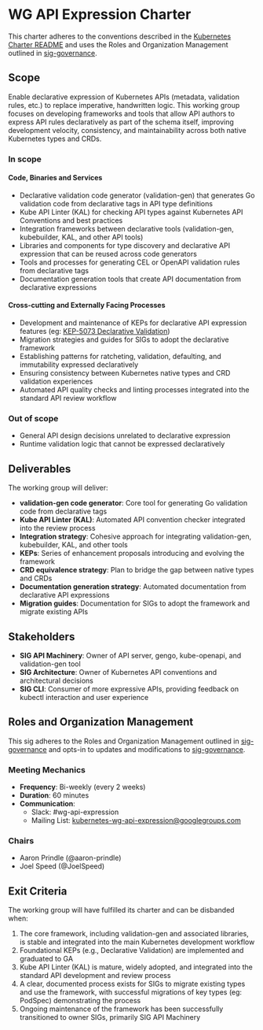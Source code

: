 # WG API Expression Charter

This charter adheres to the conventions described in the [Kubernetes Charter README] and uses
the Roles and Organization Management outlined in [sig-governance].

## Scope

Enable declarative expression of Kubernetes APIs (metadata, validation rules, etc.) to replace imperative, handwritten logic. This working group focuses on developing frameworks and tools that allow API authors to express API rules declaratively as part of the schema itself, improving development velocity, consistency, and maintainability across both native Kubernetes types and CRDs.

### In scope

#### Code, Binaries and Services

- Declarative validation code generator (validation-gen) that generates Go validation code from declarative tags in API type definitions
- Kube API Linter (KAL) for checking API types against Kubernetes API Conventions and best practices
- Integration frameworks between declarative tools (validation-gen, kubebuilder, KAL, and other API tools)
- Libraries and components for type discovery and declarative API expression that can be reused across code generators
- Tools and processes for generating CEL or OpenAPI validation rules from declarative tags
- Documentation generation tools that create API documentation from declarative expressions

#### Cross-cutting and Externally Facing Processes

- Development and maintenance of KEPs for declarative API expression features (eg: [KEP-5073 Declarative Validation](https://github.com/kubernetes/enhancements/issues/5073))
- Migration strategies and guides for SIGs to adopt the declarative framework
- Establishing patterns for ratcheting, validation, defaulting, and immutability expressed declaratively
- Ensuring consistency between Kubernetes native types and CRD validation experiences
- Automated API quality checks and linting processes integrated into the standard API review workflow

### Out of scope

- General API design decisions unrelated to declarative expression
- Runtime validation logic that cannot be expressed declaratively

## Deliverables

The working group will deliver:

- **validation-gen code generator**: Core tool for generating Go validation code from declarative tags
- **Kube API Linter (KAL)**: Automated API convention checker integrated into the review process
- **Integration strategy**: Cohesive approach for integrating validation-gen, kubebuilder, KAL, and other tools
- **KEPs**: Series of enhancement proposals introducing and evolving the framework
- **CRD equivalence strategy**: Plan to bridge the gap between native types and CRDs
- **Documentation generation strategy**: Automated documentation from declarative API expressions
- **Migration guides**: Documentation for SIGs to adopt the framework and migrate existing APIs

## Stakeholders

- **SIG API Machinery**: Owner of API server, gengo, kube-openapi, and validation-gen tool
- **SIG Architecture**: Owner of Kubernetes API conventions and architectural decisions
- **SIG CLI**: Consumer of more expressive APIs, providing feedback on kubectl interaction and user experience

## Roles and Organization Management

This sig adheres to the Roles and Organization Management outlined in [sig-governance]
and opts-in to updates and modifications to [sig-governance].

### Meeting Mechanics

- **Frequency**: Bi-weekly (every 2 weeks)
- **Duration**: 60 minutes
- **Communication**:
  - Slack: #wg-api-expression
  - Mailing List: kubernetes-wg-api-expression@googlegroups.com

### Chairs

- Aaron Prindle (@aaron-prindle)
- Joel Speed (@JoelSpeed)

## Exit Criteria

The working group will have fulfilled its charter and can be disbanded when:

1. The core framework, including validation-gen and associated libraries, is stable and integrated into the main Kubernetes development workflow
2. Foundational KEPs (e.g., Declarative Validation) are implemented and graduated to GA
3. Kube API Linter (KAL) is mature, widely adopted, and integrated into the standard API development and review process
4. A clear, documented process exists for SIGs to migrate existing types and use the framework, with successful migrations of key types (eg: PodSpec) demonstrating the process
5. Ongoing maintenance of the framework has been successfully transitioned to owner SIGs, primarily SIG API Machinery

[sig-governance]: https://github.com/kubernetes/community/blob/master/committee-steering/governance/sig-governance.md
[sig-subprojects]: https://github.com/kubernetes/community/blob/master/sig-YOURSIG/README.md#subprojects
[Kubernetes Charter README]: https://github.com/kubernetes/community/blob/master/committee-steering/governance/README.md